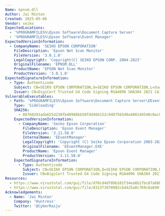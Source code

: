 ```yaml
---
Name: epnsm.dll
Author: Jai Minton
Created: 2025-05-06
Vendor: seiko
ExpectedLocations:
  - '%PROGRAMFILES%\Epson Software\Document Capture Server'
  - '%PROGRAMFILES%\Epson Software\Event Manager'
ExpectedVersionInformation:
  - CompanyName: 'SEIKO EPSON CORPORATION'
    FileDescription: 'Epson Net Scan Monitor'
    FileVersion: '3.0.1.0'
    LegalCopyright: 'Copyright(C) SEIKO EPSON CORP. 2004-2023'
    OriginalFilename: 'EPNSM.DLL'
    ProductName: 'EPSON Net Scan Monitor'
    ProductVersion: '3.0.1.0'
ExpectedSignatureInformation:
  - Type: Authenticode
    Subject: CN=SEIKO EPSON CORPORATION,O=SEIKO EPSON CORPORATION,L=Suwa-Shi,ST=Nagano,C=JP
    Issuer: CN=DigiCert Trusted G4 Code Signing RSA4096 SHA384 2021 CA1,O=DigiCert\, Inc.,C=US
VulnerableExecutables:
  - Path: '%PROGRAMFILES%\Epson Software\Document Capture Server\EEventManager.exe'
    Type: 'Sideloading'
    SHA256:
      - 88760201ada655d230fb40988bb50fdd46b152c9407565d0a4081d4540c0ac01
    ExpectedVersionInformation:
      - CompanyName: 'Seiko Epson Corporation'
        FileDescription: 'Epson Event Manager'
        FileVersion: '3.11.58.0'
        InternalName: 'EEventManager'
        LegalCopyright: 'Copyright (C) Seiko Epson Corporation 2003-2022, All rights reserved.'
        OriginalFilename: 'EEventManager.EXE'
        ProductName: 'Epson Event Manager'
        ProductVersion: '3.11.58.0'
    ExpectedSignatureInformation:
      - Type: Authenticode
        Subject: CN=SEIKO EPSON CORPORATION,O=SEIKO EPSON CORPORATION,L=Suwa-Shi,ST=Nagano,C=JP
        Issuer: CN=DigiCert Trusted G4 Code Signing RSA4096 SHA384 2021 CA1,O=DigiCert\, Inc.,C=US
Resources:
  - https://www.virustotal.com/gui/file/d70cd4df89b101f34ea6b17bc07a88b096bae2220fb04e200443b09a2b681091/relations
  - https://www.virustotal.com/gui/file/8313f3970982cbd425a0c769c8a690fef456d31d321c7de1e588e572948afed9/details
Acknowledgements:
  - Name: 'Jai Minton'
    Company: 'Huntress'
    Twitter: '@CyberRaiju'
---
```


